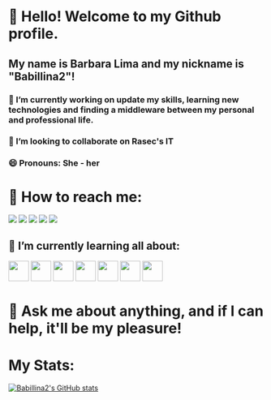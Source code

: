 # 👋 Hello! Welcome to my Github profile.
## My name is Barbara Lima and my nickname is "Babillina2"!

### 🔭 I’m currently working on update my skills, learning new technologies and finding a middleware between my personal and professional life.
### 👯 I’m looking to collaborate on Rasec's IT 
### 😄 Pronouns: She - her

# 👀 How to reach me:

<div>
<a href="https://www.youtube.com/seu-canal-youtube-aqui" target="_blank"><img loading="lazy" src="https://img.shields.io/badge/YouTube-FF0000?style=for-the-badge&logo=youtube&logoColor=white" target="_blank"></a>
<a href="https://instagram.com/seu-usuário-instagram-aqui" target="_blank"><img loading="lazy" src="https://img.shields.io/badge/-Instagram-%23E4405F?style=for-the-badge&logo=instagram&logoColor=white" target="_blank"></a>
<a href="https://www.twitch.tv/seu-usuário-aqui" target="_blank"><img loading="lazy" src="https://img.shields.io/badge/Twitch-9146FF?style=for-the-badge&logo=twitch&logoColor=white" target="_blank"></a>
<a href = "mailto:contato@seu-usuário-aqui"><img loading="lazy" src="https://img.shields.io/badge/Gmail-D14836?style=for-the-badge&logo=gmail&logoColor=white" target="_blank"></a>
<a href="https://www.linkedin.com/in/seu-usuário-linkedln-aqui" target="_blank"><img loading="lazy" src="https://img.shields.io/badge/-LinkedIn-%230077B5?style=for-the-badge&logo=linkedin&logoColor=white" target="_blank"></a> 


 </div>

 ## 🌱 I’m currently learning all about:
<div>
<img loading="lazy" src="https://cdn.jsdelivr.net/gh/devicons/devicon@latest/icons/laravel/laravel-original.svg" width="40" height="40"/>
<img loading="lazy" src="https://cdn.jsdelivr.net/gh/devicons/devicon@latest/icons/livewire/livewire-original.svg" width="40" height="40"/>
<img loading="lazy" src="https://cdn.jsdelivr.net/gh/devicons/devicon@latest/icons/docker/docker-original.svg" width="40" height="40"/>
<img loading="lazy" src="https://cdn.jsdelivr.net/gh/devicons/devicon@latest/icons/git/git-original.svg" width="40" height="40"/>
 <img loading="lazy" src="https://cdn.jsdelivr.net/gh/devicons/devicon@latest/icons/github/github-original.svg" width="40" height="40"/>
 <img loading="lazy" src="https://cdn.jsdelivr.net/gh/devicons/devicon@latest/icons/php/php-original.svg" width="40" height="40"/>
 <img loading="lazy" src="https://cdn.jsdelivr.net/gh/devicons/devicon@latest/icons/angular/angular-original.svg" width="40" height="40"/>
</div>


#  💬 Ask me about anything, and if I can help, it'll be my pleasure!
# My Stats:

 [![Babillina2's GitHub stats](https://github-readme-stats.vercel.app/api?username=Babillina2)](https://github.com/Babillina2/github-readme-stats&show_icons=true&theme=dracula)


